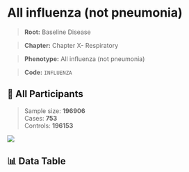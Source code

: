 # All influenza (not pneumonia)

> **Root:** Baseline Disease  

> **Chapter:** Chapter X- Respiratory  

> **Phenotype:** All influenza (not pneumonia)  

> **Code:** `INFLUENZA`

## 🧪 All Participants  
> Sample size: **196906**  
> Cases: **753**  
> Controls: **196153**
<img src="/Sensitive/Figures/ALL/Incidence/INFLUENZA.png"/>

## 📊 Data Table
<CsvTableMRF src="/Sensitive/Data/ALL/Incidence/COX_INFLUENZA.csv"/>

